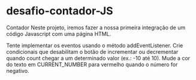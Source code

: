 # desafio-contador-JS


Contador
Neste projeto, iremos fazer a nossa primeira integração de um código Javascript com uma página HTML.

Tente implementar os eventos usando o método addEventListener.
Crie condicionais que desabilitam o botão de incrementar ou decrementar quando count chegar a um determinado valor (ex.: -10 até 10).
Mude a cor do texto em CURRENT_NUMBER para vermelho quando o número for negativo.
